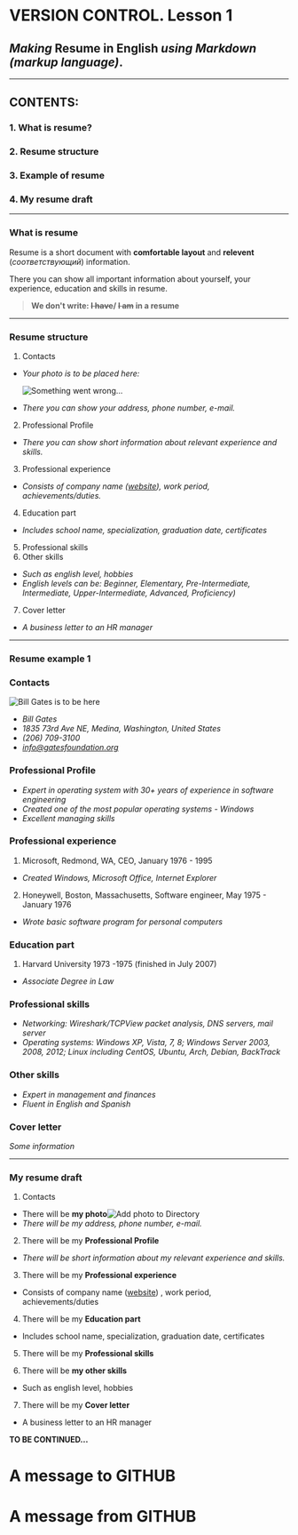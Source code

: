 # VERSION CONTROL. Lesson 1
## *Making* **Resume in English** *using Markdown (markup language)*.
---
## CONTENTS:


### 1. What is resume?    
### 2. Resume structure
### 3. Example of resume 
### 4. My resume draft  
---
### **What is resume**
Resume is a short document with **comfortable layout** and __relevent__ (_соответствующий_) information.

There you can show all important information about yourself, your experience, education and skills in resume.
> **We don't write: ~~I have~~/ ~~I am~~ in a resume**
___
### **Resume structure**

1. Contacts
 - *Your photo is to be placed here:*
 
    ![Something went wrong...](Myphoto.png)
 - _There you can show your address, phone number, e-mail._
2. Professional Profile
 - *There you can show short information about relevant experience and skills.*
 
3. Professional experience
 - *Consists of company name ([website](https://www.google.com/)), work period, achievements/duties.*
4. Education part
- *Includes school name, specialization, graduation date, certificates*
5. Professional skills
6. Other skills
- *Such as english level, hobbies*
- *English levels can be: Beginner, Elementary, Pre-Intermediate, Intermediate, Upper-Intermediate, Advanced, Proficiency)*
7. Cover letter
- *A business letter to an HR manager*
____
### **Resume example 1**
### Contacts
![Bill Gates is to be here](Bill.jpg)
- *Bill Gates*
- _1835 73rd Ave NE, Medina, Washington, United States_
- *(206) 709-3100*
- *info@gatesfoundation.org*

### Professional Profile
- *Expert in operating system with 30+ years of experience in software engineering*
- *Created one of the most popular operating systems - Windows*
- *Excellent managing skills*

### Professional experience
1. Microsoft, Redmond, WA, CEO, January 1976 - 1995
- *Created Windows, Microsoft Office, Internet Explorer*
2. Honeywell, Boston, Massachusetts, Software engineer, May 1975 - January 1976
- *Wrote basic software program for personal computers*
### Education part

1. Harvard University 1973 -1975 (finished in July 2007)

- *Associate Degree in Law*
### Professional skills
- *Networking: Wireshark/TCPView packet analysis, DNS servers, mail server*
- *Operating systems: Windows XP, Vista, 7, 8; Windows Server 2003, 2008, 2012; Linux including CentOS, Ubuntu, Arch, Debian, BackTrack*
### Other skills
- *Expert in management and finances*
- _Fluent in English and Spanish_
### Cover letter
_Some information_
***
### **My resume draft**  
1. Contacts
 - There will be **my photo**![Add photo to Directory]()
 - _There will be my address, phone number, e-mail._
2. There will be my **Professional Profile**
 - _There will be short information about my relevant experience and skills._
 
3. There will be my **Professional experience**
 - Consists of company name ([website]()) , work period, achievements/duties
4. There will be my **Education part**
- Includes school name, specialization, graduation date, certificates
5. There will be my **Professional skills**

6. There will be **my other skills**
- Such as english level, hobbies
7. There will be my **Cover letter**
- A business letter to an HR manager

__TO BE CONTINUED...__

# A message to GITHUB
# **A message from GITHUB**
